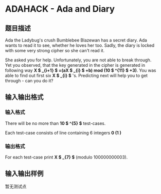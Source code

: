# ADAHACK - Ada and Diary

## 题目描述

Ada the Ladybug's crush Bumblebee Blazewan has a secret diary. Ada wants to read it to see, whether he loves her too. Sadly, the diary is locked with some very strong cipher so she can't read it.

She asked you for help. Unfortunately, you are not able to break through. Yet you observed, that the key generated in the cipher is generated in following way **X $ _{i+1} $ =(aX $ _{i} $ +b) mod (10 $ ^{11} $ +3)**. You was able to find out first six **X $ _{i} $** 's. Predicting next will help you to get through - can you do it?

## 输入输出格式

### 输入格式

There will be no more than **10 $ ^{5} $** test-cases.

Each test-case consists of line containing 6 integers **0 (**1 )****

### 输出格式

For each test-case print **X $ _{7} $** (modulo 100000000003).

## 输入输出样例

暂无测试点

